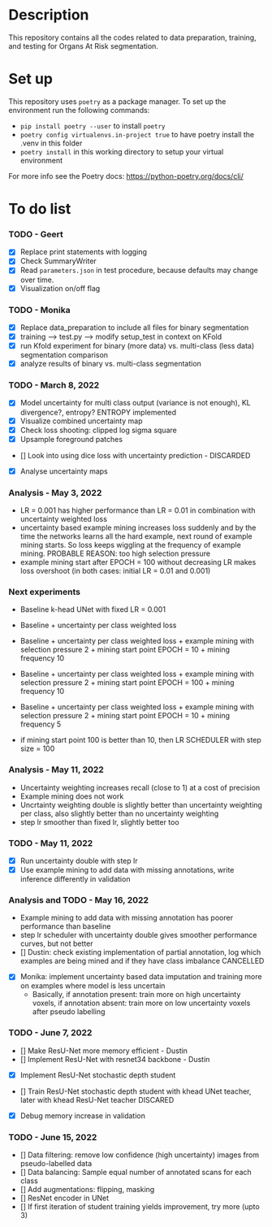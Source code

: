 # Description

This repository contains all the codes related to data preparation, training, and testing for Organs At Risk segmentation.

# Set up

This repository uses `poetry` as a package manager. To set up the environment run the following commands:

- ``pip install poetry --user`` to install `poetry`
- ``poetry config virtualenvs.in-project true`` to have poetry install the .venv in this folder
- ``poetry install`` in this working directory to setup your virtual environment

For more info see the Poetry docs: https://python-poetry.org/docs/cli/

# To do list

### TODO - Geert

- [x] Replace print statements with logging
- [x] Check SummaryWriter
- [x] Read `parameters.json` in test procedure, because defaults may change over time.
- [x] Visualization on/off flag

### TODO - Monika

- [x] Replace data_preparation to include all files for binary segmentation
- [x] training --> test.py --> modify setup_test in context on KFold
- [x] run Kfold experiment for binary (more data) vs. multi-class (less data) segmentation comparison
- [x] analyze results of binary vs. multi-class segmentation

### TODO - March 8, 2022

- [x] Model uncertainty for multi class output (variance is not enough), KL divergence?, entropy? ENTROPY implemented
- [x] Visualize combined uncertainty map
- [x] Check loss shooting: clipped log sigma square
- [x] Upsample foreground patches
- [] Look into using dice loss with uncertainty prediction - DISCARDED
- [x] Analyse uncertainty maps

### Analysis - May 3, 2022

- LR = 0.001 has higher performance than LR = 0.01 in combination with uncertainty weighted loss
- uncertainty based example mining increases loss suddenly and by the time the networks learns all the hard example, next round of example mining starts. So loss keeps wiggling at the frequency of example mining. PROBABLE REASON: too high selection pressure
- example mining start after EPOCH = 100 without decreasing LR makes loss overshoot (in both cases: initial LR = 0.01 and 0.001)

### Next experiments

- Baseline k-head UNet with fixed LR = 0.001
- Baseline + uncertainty per class weighted loss
- Baseline + uncertainty per class weighted loss + example mining with selection pressure 2 + mining start point EPOCH = 10 + mining frequency 10
- Baseline + uncertainty per class weighted loss + example mining with selection pressure 2 + mining start point EPOCH = 100 + mining frequency 10

- Baseline + uncertainty per class weighted loss + example mining with selection pressure 2 + mining start point EPOCH = 10 + mining frequency 5
- if mining start point 100 is better than 10, then LR SCHEDULER with step size = 100

### Analysis - May 11, 2022

- Uncertainty weighting increases recall (close to 1) at a cost of precision
- Example mining does not work
- Uncrtainty weighting double is slightly better than uncertainty weighting per class, also slightly better than no uncertainty weighting
- step lr smoother than fixed lr, slightly better too

### TODO - May 11, 2022

- [x] Run uncertainty double with step lr
- [x] Use example mining to add data with missing annotations, write inference differently in validation

### Analysis and TODO - May 16, 2022

- Example mining to add data with missing annotation has poorer performance than baseline
- step lr scheduler with uncertainty double gives smoother performance curves, but not better
- [] Dustin: check existing implementation of partial annotation, log which examples are being mined and if they have class imbalance CANCELLED
- [x] Monika: implement uncertainty based data imputation and training more on examples where model is less uncertain
  - Basically, if annotation present: train more on high uncertainty voxels, if annotation absent: train more on low uncertainty voxels after pseudo labelling

### TODO - June 7, 2022

- [] Make ResU-Net more memory efficient - Dustin
- [] Implement ResU-Net with resnet34 backbone - Dustin
- [X] Implement ResU-Net stochastic depth student
- [] Train ResU-Net stochastic depth student with khead UNet teacher, later with khead ResU-Net teacher DISCARED
- [X] Debug memory increase in validation

### TODO - June 15, 2022
- [] Data filtering: remove low confidence (high uncertainty) images from pseudo-labelled data
- [] Data balancing: Sample equal number of annotated scans for each class
- [] Add augmentations: flipping, masking
- [] ResNet encoder in UNet
- [] If first iteration of student training yields improvement, try more (upto 3)

